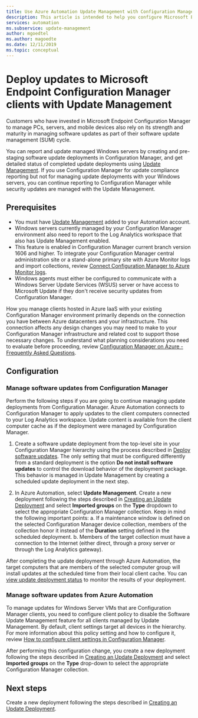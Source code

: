 ```yaml
---
title: Use Azure Automation Update Management with Configuration Manager clients
description: This article is intended to help you configure Microsoft Endpoint Configuration Manager with this solution to deploy software updates to ConfigMgr clients.
services: automation
ms.subservice: update-management
author: mgoedtel
ms.author: magoedte
ms.date: 12/11/2019
ms.topic: conceptual
---
```


# Deploy updates to Microsoft Endpoint Configuration Manager clients with Update Management

Customers who have invested in Microsoft Endpoint Configuration Manager to manage PCs, servers, and mobile devices also rely on its strength and maturity in managing software updates as part of their software update management (SUM) cycle.

You can report and update managed Windows servers by creating and pre-staging software update deployments in Configuration Manager, and get detailed status of completed update deployments using [Update Management](automation-update-management.md). If you use Configuration Manager for update compliance reporting but not for managing update deployments with your Windows servers, you can continue reporting to Configuration Manager while security updates are managed with the Update Management.

## Prerequisites

* You must have [Update Management](automation-update-management.md) added to your Automation account.
* Windows servers currently managed by your Configuration Manager environment also need to report to the Log Analytics workspace that also has Update Management enabled.
* This feature is enabled in Configuration Manager current branch version 1606 and higher. To integrate your Configuration Manager central administration site or a stand-alone primary site with Azure Monitor logs and import collections, review [Connect Configuration Manager to Azure Monitor logs](../azure-monitor/platform/collect-sccm.md).  
* Windows agents must either be configured to communicate with a Windows Server Update Services (WSUS) server or have access to Microsoft Update if they don't receive security updates from Configuration Manager.

How you manage clients hosted in Azure IaaS with your existing Configuration Manager environment primarily depends on the connection you have between Azure datacenters and your infrastructure. This connection affects any design changes you may need to make to your Configuration Manager infrastructure and related cost to support those necessary changes. To understand what planning considerations you need to evaluate before proceeding, review [Configuration Manager on Azure - Frequently Asked Questions](https://docs.microsoft.com/configmgr/core/understand/configuration-manager-on-azure#networking).

## Configuration

### Manage software updates from Configuration Manager

Perform the following steps if you are going to continue managing update deployments from Configuration Manager. Azure Automation connects to Configuration Manager to apply updates to the client computers connected to your Log Analytics workspace. Update content is available from the client computer cache as if the deployment were managed by Configuration Manager.

1. Create a software update deployment from the top-level site in your Configuration Manager hierarchy using the process described in [Deploy software updates](https://docs.microsoft.com/configmgr/sum/deploy-use/deploy-software-updates). The only setting that must be configured differently from a standard deployment is the option **Do not install software updates** to control the download behavior of the deployment package. This behavior is managed in Update Management by creating a scheduled update deployment in the next step.

1. In Azure Automation, select **Update Management**. Create a new deployment following the steps described in [Creating an Update Deployment](automation-tutorial-update-management.md#schedule-an-update-deployment) and select **Imported groups** on the **Type** dropdown to select the appropriate Configuration Manager collection. Keep in mind the following important points:
    a. If a maintenance window is defined on the selected Configuration Manager device collection, members of the collection honor it instead of the **Duration** setting defined in the scheduled deployment.
    b. Members of the target collection must have a connection to the Internet (either direct, through a proxy server or through the Log Analytics gateway).

After completing the update deployment through Azure Automation, the target computers that are members of the selected computer group will install updates at the scheduled time from their local client cache. You can [view update deployment status](automation-tutorial-update-management.md#view-results-of-an-update-deployment) to monitor the results of your deployment.

### Manage software updates from Azure Automation

To manage updates for Windows Server VMs that are Configuration Manager clients, you need to configure client policy to disable the Software Update Management feature for all clients managed by Update Management. By default, client settings target all devices in the hierarchy. For more information about this policy setting and how to configure it, review [How to configure client settings in Configuration Manager](https://docs.microsoft.com/configmgr/core/clients/deploy/configure-client-settings).

After performing this configuration change, you create a new deployment following the steps described in [Creating an Update Deployment](automation-tutorial-update-management.md#schedule-an-update-deployment) and select **Imported groups** on the **Type** drop-down to select the appropriate Configuration Manager collection.

## Next steps

Create a new deployment following the steps described in [Creating an Update Deployment](automation-tutorial-update-management#schedule-an-update-deployment).